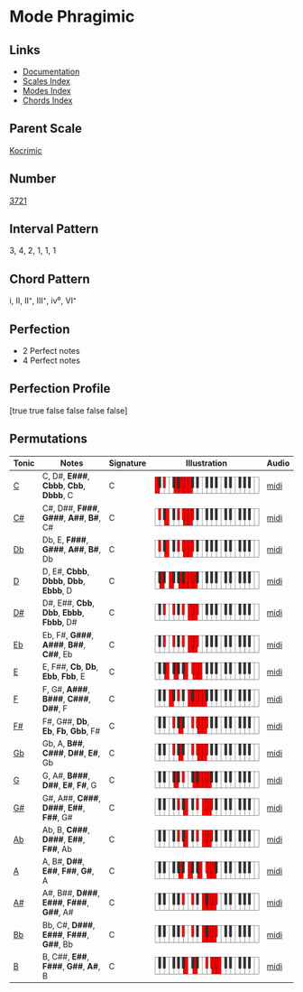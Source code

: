 # Mode Phragimic

## Links

- [Documentation](index.md)
- [Scales Index](Scales.md)
- [Modes Index](Modes.md)
- [Chords Index](Chords.md)

## Parent Scale

[Kocrimic](ScaleKocrimic.md)

## Number

[3721](https://ianring.com/musictheory/scales/3721)

## Interval Pattern

3, 4, 2, 1, 1, 1

## Chord Pattern

i, II, II⁺, III⁺, iv⁰, VI⁺

## Perfection

- 2 Perfect notes
- 4 Perfect notes

## Perfection Profile

[true true false false false false]

## Permutations

| Tonic | Notes | Signature | Illustration | Audio |
|-------|-------|-----------|--------------|-------|
| [C](ModeCNaturalPhragimic.md) | C, D#, **E###**, **Cbbb**, **Cbb**, **Dbbb**, C | C | ![CNaturalPhragimic](ModeCNaturalPhragimic.png) | [midi](https://github.com/edipermadi/music/blob/main/docs/ModeCNaturalPhragimic.mid?raw=true) |
| [C#](ModeCSharpPhragimic.md) | C#, D##, **F###**, **G###**, **A##**, **B#**, C# | C | ![CSharpPhragimic](ModeCSharpPhragimic.png) | [midi](https://github.com/edipermadi/music/blob/main/docs/ModeCSharpPhragimic.mid?raw=true) |
| [Db](ModeDFlatPhragimic.md) | Db, E, **F###**, **G###**, **A##**, **B#**, Db | C | ![DFlatPhragimic](ModeDFlatPhragimic.png) | [midi](https://github.com/edipermadi/music/blob/main/docs/ModeDFlatPhragimic.mid?raw=true) |
| [D](ModeDNaturalPhragimic.md) | D, E#, **Cbbb**, **Dbbb**, **Dbb**, **Ebbb**, D | C | ![DNaturalPhragimic](ModeDNaturalPhragimic.png) | [midi](https://github.com/edipermadi/music/blob/main/docs/ModeDNaturalPhragimic.mid?raw=true) |
| [D#](ModeDSharpPhragimic.md) | D#, E##, **Cbb**, **Dbb**, **Ebbb**, **Fbbb**, D# | C | ![DSharpPhragimic](ModeDSharpPhragimic.png) | [midi](https://github.com/edipermadi/music/blob/main/docs/ModeDSharpPhragimic.mid?raw=true) |
| [Eb](ModeEFlatPhragimic.md) | Eb, F#, **G###**, **A###**, **B##**, **C##**, Eb | C | ![EFlatPhragimic](ModeEFlatPhragimic.png) | [midi](https://github.com/edipermadi/music/blob/main/docs/ModeEFlatPhragimic.mid?raw=true) |
| [E](ModeENaturalPhragimic.md) | E, F##, **Cb**, **Db**, **Ebb**, **Fbb**, E | C | ![ENaturalPhragimic](ModeENaturalPhragimic.png) | [midi](https://github.com/edipermadi/music/blob/main/docs/ModeENaturalPhragimic.mid?raw=true) |
| [F](ModeFNaturalPhragimic.md) | F, G#, **A###**, **B###**, **C###**, **D##**, F | C | ![FNaturalPhragimic](ModeFNaturalPhragimic.png) | [midi](https://github.com/edipermadi/music/blob/main/docs/ModeFNaturalPhragimic.mid?raw=true) |
| [F#](ModeFSharpPhragimic.md) | F#, G##, **Db**, **Eb**, **Fb**, **Gbb**, F# | C | ![FSharpPhragimic](ModeFSharpPhragimic.png) | [midi](https://github.com/edipermadi/music/blob/main/docs/ModeFSharpPhragimic.mid?raw=true) |
| [Gb](ModeGFlatPhragimic.md) | Gb, A, **B##**, **C###**, **D##**, **E#**, Gb | C | ![GFlatPhragimic](ModeGFlatPhragimic.png) | [midi](https://github.com/edipermadi/music/blob/main/docs/ModeGFlatPhragimic.mid?raw=true) |
| [G](ModeGNaturalPhragimic.md) | G, A#, **B###**, **D##**, **E#**, **F#**, G | C | ![GNaturalPhragimic](ModeGNaturalPhragimic.png) | [midi](https://github.com/edipermadi/music/blob/main/docs/ModeGNaturalPhragimic.mid?raw=true) |
| [G#](ModeGSharpPhragimic.md) | G#, A##, **C###**, **D###**, **E##**, **F##**, G# | C | ![GSharpPhragimic](ModeGSharpPhragimic.png) | [midi](https://github.com/edipermadi/music/blob/main/docs/ModeGSharpPhragimic.mid?raw=true) |
| [Ab](ModeAFlatPhragimic.md) | Ab, B, **C###**, **D###**, **E##**, **F##**, Ab | C | ![AFlatPhragimic](ModeAFlatPhragimic.png) | [midi](https://github.com/edipermadi/music/blob/main/docs/ModeAFlatPhragimic.mid?raw=true) |
| [A](ModeANaturalPhragimic.md) | A, B#, **D##**, **E##**, **F##**, **G#**, A | C | ![ANaturalPhragimic](ModeANaturalPhragimic.png) | [midi](https://github.com/edipermadi/music/blob/main/docs/ModeANaturalPhragimic.mid?raw=true) |
| [A#](ModeASharpPhragimic.md) | A#, B##, **D###**, **E###**, **F###**, **G##**, A# | C | ![ASharpPhragimic](ModeASharpPhragimic.png) | [midi](https://github.com/edipermadi/music/blob/main/docs/ModeASharpPhragimic.mid?raw=true) |
| [Bb](ModeBFlatPhragimic.md) | Bb, C#, **D###**, **E###**, **F###**, **G##**, Bb | C | ![BFlatPhragimic](ModeBFlatPhragimic.png) | [midi](https://github.com/edipermadi/music/blob/main/docs/ModeBFlatPhragimic.mid?raw=true) |
| [B](ModeBNaturalPhragimic.md) | B, C##, **E##**, **F###**, **G##**, **A#**, B | C | ![BNaturalPhragimic](ModeBNaturalPhragimic.png) | [midi](https://github.com/edipermadi/music/blob/main/docs/ModeBNaturalPhragimic.mid?raw=true) |
